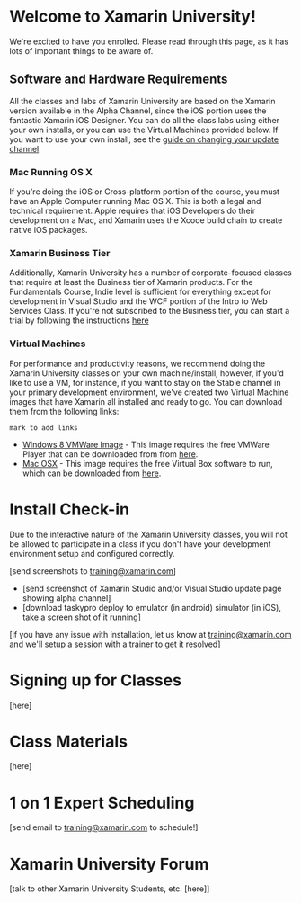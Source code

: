 # Welcome to Xamarin University!

We're excited to have you enrolled. Please read through this page, as it has lots of important things to be aware of.

## Software and Hardware Requirements

All the classes and labs of Xamarin University are based on the Xamarin version available in the Alpha Channel, since the iOS portion uses the fantastic Xamarin iOS Designer. You can do all the class labs using either your own installs, or you can use the Virtual Machines provided below. If you want to use your own install, see the [guide on changing your update channel](http://docs.xamarin.com/recipes/cross-platform/ide/change_updates_channel/).

### Mac Running OS X

If you're doing the iOS or Cross-platform portion of the course, you must have an Apple Computer running Mac OS X. This is both a legal and technical requirement. Apple requires that iOS Developers do their development on a Mac, and Xamarin uses the Xcode build chain to create native iOS packages.

### Xamarin Business Tier

Additionally, Xamarin University has a number of corporate-focused classes that require at least the Business tier of Xamarin products. For the Fundamentals Course, Indie level is sufficient for everything except for development in Visual Studio and the WCF portion of the Intro to Web Services Class. If you're not subscribed to the Business tier, you can start a trial by following the instructions [here](http://docs.xamarin.com/guides/cross-platform/getting_started/beginning_a_xamarin_trial/)

### Virtual Machines

For performance and productivity reasons, we recommend doing the Xamarin University classes on your own machine/install, however, if you'd like to use a VM, for instance, if you want to stay on the Stable channel in your primary development environment, we've created two Virtual Machine images that have Xamarin all installed and ready to go. You can download them from the following links:

`mark to add links`

 * [Windows 8 VMWare Image](tbd) - This image requires the free VMWare Player that can be downloaded from from [here](tbd).
 * [Mac OSX](tbd) - This image requires the free Virtual Box software to run, which can be downloaded from [here](tbd).

# Install Check-in

Due to the interactive nature of the Xamarin University classes, you will not be allowed to participate in a class if you don't have your development environment setup and configured correctly. 

[send screenshots to <training@xamarin.com>]

 * [send screenshot of Xamarin Studio and/or Visual Studio update page showing alpha channel]
 * [download taskypro deploy to emulator (in android) simulator (in iOS), take a screen shot of it running]

[if you have any issue with installation, let us know at <training@xamarin.com> and we'll setup a session with a trainer to get it resolved]

# Signing up for Classes

[here]

# Class Materials

[here]

# 1 on 1 Expert Scheduling
[send email to <training@xamarin.com> to schedule!]

# Xamarin University Forum
[talk to other Xamarin University Students, etc. [here]]